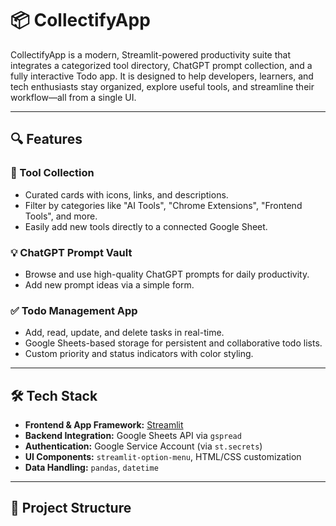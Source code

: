 # 📦 CollectifyApp

CollectifyApp is a modern, Streamlit-powered productivity suite that integrates a categorized tool directory, ChatGPT prompt collection, and a fully interactive Todo app. It is designed to help developers, learners, and tech enthusiasts stay organized, explore useful tools, and streamline their workflow—all from a single UI.

---

## 🔍 Features

### 🧰 Tool Collection
- Curated cards with icons, links, and descriptions.
- Filter by categories like "AI Tools", "Chrome Extensions", "Frontend Tools", and more.
- Easily add new tools directly to a connected Google Sheet.

### 💡 ChatGPT Prompt Vault
- Browse and use high-quality ChatGPT prompts for daily productivity.
- Add new prompt ideas via a simple form.

### ✅ Todo Management App
- Add, read, update, and delete tasks in real-time.
- Google Sheets-based storage for persistent and collaborative todo lists.
- Custom priority and status indicators with color styling.

---

## 🛠 Tech Stack

- **Frontend & App Framework:** [Streamlit](https://streamlit.io/)
- **Backend Integration:** Google Sheets API via `gspread`
- **Authentication:** Google Service Account (via `st.secrets`)
- **UI Components:** `streamlit-option-menu`, HTML/CSS customization
- **Data Handling:** `pandas`, `datetime`

---

## 📁 Project Structure

